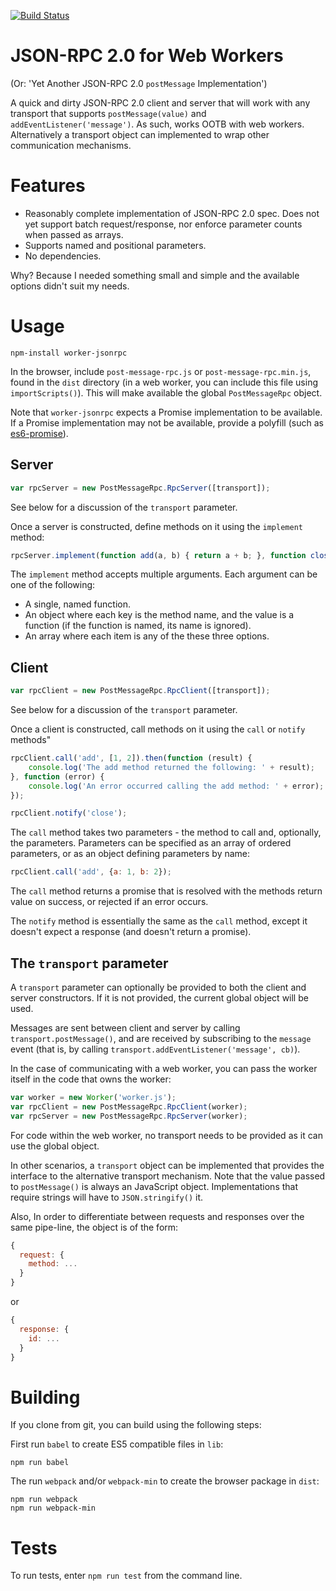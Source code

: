 [![Build Status](https://travis-ci.org/TimBarham/worker-jsonrpc.svg?branch=master)](https://travis-ci.org/TimBarham/worker-jsonrpc)

# JSON-RPC 2.0 for Web Workers
(Or: 'Yet Another JSON-RPC 2.0 `postMessage` Implementation')

A quick and dirty JSON-RPC 2.0 client and server that will work with any transport that supports `postMessage(value)`
and `addEventListener('message')`. As such, works OOTB with web workers. Alternatively a transport object can implemented
to wrap other communication mechanisms.

# Features

* Reasonably complete implementation of JSON-RPC 2.0 spec. Does not yet support batch request/response, nor enforce
  parameter counts when passed as arrays.
* Supports named and positional parameters.
* No dependencies.

Why? Because I needed something small and simple and the available options didn't suit my needs. 

# Usage

```
npm-install worker-jsonrpc
```

In the browser, include `post-message-rpc.js` or `post-message-rpc.min.js`, found in the `dist` directory (in a web worker,
you can include this file using `importScripts()`). This will make available the global `PostMessageRpc` object.

Note that `worker-jsonrpc` expects a Promise implementation to be available. If a Promise implementation may not be available,
provide a polyfill (such as [es6-promise](https://www.npmjs.com/package/es6-promise)).

## Server

``` js
var rpcServer = new PostMessageRpc.RpcServer([transport]);
```

See below for a discussion of the `transport` parameter.

Once a server is constructed, define methods on it using the `implement` method:

``` js
rpcServer.implement(function add(a, b) { return a + b; }, function close() { ... });
```

The `implement` method accepts multiple arguments. Each argument can be one of the following:
 
* A single, named function.
* An object where each key is the method name, and the value is a function (if the function is named, its name is ignored).
* An array where each item is any of the these three options.

## Client

``` js
var rpcClient = new PostMessageRpc.RpcClient([transport]);
```

See below for a discussion of the `transport` parameter.

Once a client is constructed, call methods on it using the `call` or `notify` methods"

``` js
rpcClient.call('add', [1, 2]).then(function (result) {
    console.log('The add method returned the following: ' + result);
}, function (error) {
    console.log('An error occurred calling the add method: ' + error);
});

rpcClient.notify('close');
```

The `call` method takes two parameters - the method to call and, optionally, the parameters. Parameters can be specified
as an array of ordered parameters, or as an object defining parameters by name:

``` js
rpcClient.call('add', {a: 1, b: 2});
```

The `call` method returns a promise that is resolved with the methods return value on success, or rejected if an error occurs.

The `notify` method is essentially the same as the `call` method, except it doesn't expect a response (and doesn't return a promise).

## The `transport` parameter

A `transport` parameter can optionally be provided to both the client and server constructors. If it is not provided, the
current global object will be used. 

Messages are sent between client and server by calling `transport.postMessage()`, and are received by subscribing to the
`message` event (that is, by calling `transport.addEventListener('message', cb)`).

In the case of communicating with a web worker, you can pass the worker itself in the code that owns the worker:

``` js
var worker = new Worker('worker.js');
var rpcClient = new PostMessageRpc.RpcClient(worker);
var rpcServer = new PostMessageRpc.RpcServer(worker);
```

For code within the web worker, no transport needs to be provided as it can use the global object.

In other scenarios, a `transport` object can be implemented that provides the interface to the alternative transport
mechanism. Note that the value passed to `postMessage()` is always an JavaScript object. Implementations that require
strings will have to `JSON.stringify()` it. 

Also, In order to differentiate between requests and responses over the same pipe-line, the object is of the form:

```js
{
  request: {
    method: ...
  }
}
```

or

```js
{
  response: {
    id: ...
  }
}
```

# Building

If you clone from git, you can build using the following steps: 

First run `babel` to create ES5 compatible files in `lib`:

    npm run babel

The run `webpack` and/or `webpack-min` to create the browser package in `dist`:

    npm run webpack
    npm run webpack-min

# Tests

To run tests, enter `npm run test` from the command line.

